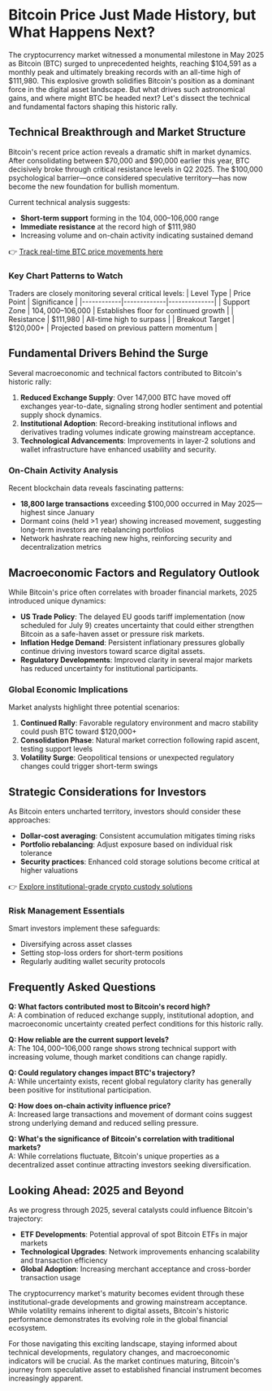 # Bitcoin Price Just Made History, but What Happens Next?

The cryptocurrency market witnessed a monumental milestone in May 2025 as Bitcoin (BTC) surged to unprecedented heights, reaching $104,591 as a monthly peak and ultimately breaking records with an all-time high of $111,980. This explosive growth solidifies Bitcoin's position as a dominant force in the digital asset landscape. But what drives such astronomical gains, and where might BTC be headed next? Let's dissect the technical and fundamental factors shaping this historic rally.

## Technical Breakthrough and Market Structure

Bitcoin's recent price action reveals a dramatic shift in market dynamics. After consolidating between $70,000 and $90,000 earlier this year, BTC decisively broke through critical resistance levels in Q2 2025. The $100,000 psychological barrier—once considered speculative territory—has now become the new foundation for bullish momentum.

Current technical analysis suggests:
- **Short-term support** forming in the $104,000–$106,000 range
- **Immediate resistance** at the record high of $111,980
- Increasing volume and on-chain activity indicating sustained demand

👉 [Track real-time BTC price movements here](https://bit.ly/okx-bonus)

### Key Chart Patterns to Watch

Traders are closely monitoring several critical levels:
| Level Type | Price Point | Significance |
|------------|-------------|--------------|
| Support Zone | $104,000–$106,000 | Establishes floor for continued growth |
| Resistance | $111,980 | All-time high to surpass |
| Breakout Target | $120,000+ | Projected based on previous pattern momentum |

## Fundamental Drivers Behind the Surge

Several macroeconomic and technical factors contributed to Bitcoin's historic rally:

1. **Reduced Exchange Supply**: Over 147,000 BTC have moved off exchanges year-to-date, signaling strong hodler sentiment and potential supply shock dynamics.
2. **Institutional Adoption**: Record-breaking institutional inflows and derivatives trading volumes indicate growing mainstream acceptance.
3. **Technological Advancements**: Improvements in layer-2 solutions and wallet infrastructure have enhanced usability and security.

### On-Chain Activity Analysis

Recent blockchain data reveals fascinating patterns:
- **18,800 large transactions** exceeding $100,000 occurred in May 2025—highest since January
- Dormant coins (held >1 year) showing increased movement, suggesting long-term investors are rebalancing portfolios
- Network hashrate reaching new highs, reinforcing security and decentralization metrics

## Macroeconomic Factors and Regulatory Outlook

While Bitcoin's price often correlates with broader financial markets, 2025 introduced unique dynamics:
- **US Trade Policy**: The delayed EU goods tariff implementation (now scheduled for July 9) creates uncertainty that could either strengthen Bitcoin as a safe-haven asset or pressure risk markets.
- **Inflation Hedge Demand**: Persistent inflationary pressures globally continue driving investors toward scarce digital assets.
- **Regulatory Developments**: Improved clarity in several major markets has reduced uncertainty for institutional participants.

### Global Economic Implications

Market analysts highlight three potential scenarios:
1. **Continued Rally**: Favorable regulatory environment and macro stability could push BTC toward $120,000+
2. **Consolidation Phase**: Natural market correction following rapid ascent, testing support levels
3. **Volatility Surge**: Geopolitical tensions or unexpected regulatory changes could trigger short-term swings

## Strategic Considerations for Investors

As Bitcoin enters uncharted territory, investors should consider these approaches:
- **Dollar-cost averaging**: Consistent accumulation mitigates timing risks
- **Portfolio rebalancing**: Adjust exposure based on individual risk tolerance
- **Security practices**: Enhanced cold storage solutions become critical at higher valuations

👉 [Explore institutional-grade crypto custody solutions](https://bit.ly/okx-bonus)

### Risk Management Essentials

Smart investors implement these safeguards:
- Diversifying across asset classes
- Setting stop-loss orders for short-term positions
- Regularly auditing wallet security protocols

## Frequently Asked Questions

**Q: What factors contributed most to Bitcoin's record high?**  
A: A combination of reduced exchange supply, institutional adoption, and macroeconomic uncertainty created perfect conditions for this historic rally.

**Q: How reliable are the current support levels?**  
A: The $104,000–$106,000 range shows strong technical support with increasing volume, though market conditions can change rapidly.

**Q: Could regulatory changes impact BTC's trajectory?**  
A: While uncertainty exists, recent global regulatory clarity has generally been positive for institutional participation.

**Q: How does on-chain activity influence price?**  
A: Increased large transactions and movement of dormant coins suggest strong underlying demand and reduced selling pressure.

**Q: What's the significance of Bitcoin's correlation with traditional markets?**  
A: While correlations fluctuate, Bitcoin's unique properties as a decentralized asset continue attracting investors seeking diversification.

## Looking Ahead: 2025 and Beyond

As we progress through 2025, several catalysts could influence Bitcoin's trajectory:
- **ETF Developments**: Potential approval of spot Bitcoin ETFs in major markets
- **Technological Upgrades**: Network improvements enhancing scalability and transaction efficiency
- **Global Adoption**: Increasing merchant acceptance and cross-border transaction usage

The cryptocurrency market's maturity becomes evident through these institutional-grade developments and growing mainstream acceptance. While volatility remains inherent to digital assets, Bitcoin's historic performance demonstrates its evolving role in the global financial ecosystem.

For those navigating this exciting landscape, staying informed about technical developments, regulatory changes, and macroeconomic indicators will be crucial. As the market continues maturing, Bitcoin's journey from speculative asset to established financial instrument becomes increasingly apparent.